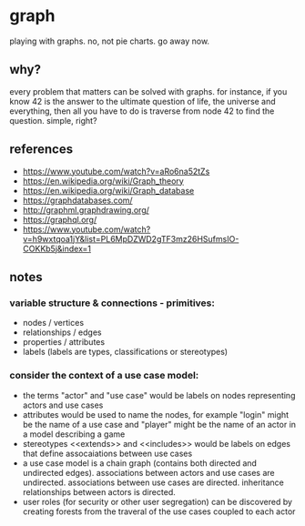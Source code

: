 # graph
playing with graphs. no, not pie charts. go away now.

## why?
every problem that matters can be solved with graphs. for instance, if you know 42 is the answer to the ultimate question of life, the universe and everything, then all you have to do is traverse from node 42 to find the question. simple, right?

## references

- https://www.youtube.com/watch?v=aRo6na52tZs
- https://en.wikipedia.org/wiki/Graph_theory
- https://en.wikipedia.org/wiki/Graph_database
- https://graphdatabases.com/
- http://graphml.graphdrawing.org/
- https://graphql.org/
- https://www.youtube.com/watch?v=h9wxtqoa1jY&list=PL6MpDZWD2gTF3mz26HSufmsIO-COKKb5j&index=1

## notes

### variable structure & connections - primitives:
- nodes / vertices
- relationships / edges
- properties / attributes
- labels (labels are types, classifications or stereotypes)

### consider the context of a use case model:
 - the terms "actor" and "use case" would be labels on nodes representing actors and use cases
 - attributes would be used to name the nodes, for example "login" might be the name of a use case and "player" might be the name of an actor in a model describing a game
 - stereotypes &lt;&lt;extends&gt;&gt; and &lt;&lt;includes&gt;&gt; would be labels on edges that define assocaiations between use cases
 - a use case model is a chain graph (contains both directed and undirected edges). associations between actors and use cases are undirected. associations between use cases are directed. inheritance relationships between actors is directed.
 - user roles (for security or other user segregation) can be discovered by creating forests from the traveral of the use cases coupled to each actor

